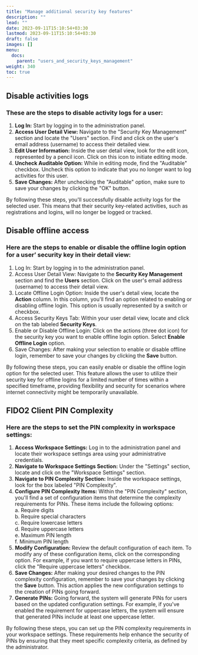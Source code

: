 ```yaml
---
title: "Manage additional security key features"
description: ""
lead: ""
date: 2023-09-11T15:10:54+03:30
lastmod: 2023-09-11T15:10:54+03:30
draft: false
images: []
menu:
  docs:
    parent: "users_and_security_keys_management"
weight: 340
toc: true
---
```


## Disable activities logs

### These are the steps to disable activity logs for a user:

1. **Log In:** Start by logging in to the administration panel.
2. **Access User Detail View:** Navigate to the "Security Key Management" section and locate the "Users" section. Find and click on the user's email address (username) to access their detailed view.
3. **Edit User Information:** Inside the user detail view, look for the edit icon, represented by a pencil icon. Click on this icon to initiate editing mode.
4. **Uncheck Auditable Option:** While in editing mode, find the "Auditable" checkbox. Uncheck this option to indicate that you no longer want to log activities for this user.
5. **Save Changes:** After unchecking the "Auditable" option, make sure to save your changes by clicking the "OK" button.

By following these steps, you'll successfully disable activity logs for the selected user. This means that their security key-related activities, such as registrations and logins, will no longer be logged or tracked.

## Disable offline access

### Here are the steps to enable or disable the offline login option for a user’ security key in their detail view:

1. Log In: Start by logging in to the administration panel.
2. Access User Detail View: Navigate to the **Security Key Management** section and find the **Users** section. Click on the user's email address (username) to access their detail view.
3. Locate Offline Login Option: Inside the user's detail view, locate the **Action** column. In this column, you'll find an option related to enabling or disabling offline login. This option is usually represented by a switch or checkbox.
4. Access Security Keys Tab: Within your user detail view, locate and click on the tab labeled **Security Keys**.
5. Enable or Disable Offline Login: Click on the actions (three dot icon) for the security key you want to enable offline login option. Select **Enable Offline Login** option.
6. Save Changes: After making your selection to enable or disable offline login, remember to save your changes by clicking the **Save** button.

By following these steps, you can easily enable or disable the offline login option for the selected user. This feature allows the user to utilize their security key for offline logins for a limited number of times within a specified timeframe, providing flexibility and security for scenarios where internet connectivity might be temporarily unavailable.

## FIDO2 Client PIN Complexity

### Here are the steps to set the PIN complexity in workspace settings:

1. **Access Workspace Settings:** Log in to the administration panel and locate their workspace settings area using your administrative credentials.
2. **Navigate to Workspace Settings Section:** Under the "Settings" section, locate and click on the "Workspace Settings" section.
3. **Navigate to PIN Complexity Section:** Inside the workspace settings, look for the box labeled "PIN Complexity".
4. **Configure PIN Complexity Items:** Within the "PIN Complexity" section, you'll find a set of configuration items that determine the complexity requirements for PINs. These items include the following options:\
    a. Require digits\
    b. Require special characters\
    c. Require lowercase letters\
    d. Require uppercase letters\
    e. Maximum PIN length\
    f. Minimum PIN length
5. **Modify Configuration:** Review the default configuration of each item. To modify any of these configuration items, click on the corresponding option. For example, if you want to require uppercase letters in PINs, click the "Require uppercase letters" checkbox.
6. **Save Changes:** After making your desired changes to the PIN complexity configuration, remember to save your changes by clicking the **Save** button. This action applies the new configuration settings to the creation of PINs going forward.
7. **Generate PINs:** Going forward, the system will generate PINs for users based on the updated configuration settings. For example, if you've enabled the requirement for uppercase letters, the system will ensure that generated PINs include at least one uppercase letter.

By following these steps, you can set up the PIN complexity requirements in your workspace settings. These requirements help enhance the security of PINs by ensuring that they meet specific complexity criteria, as defined by the administrator.
